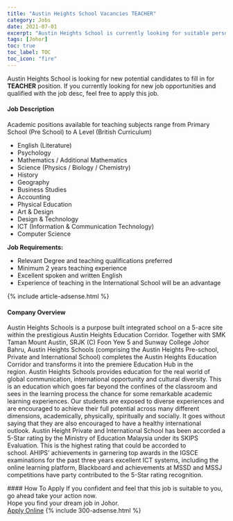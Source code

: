 ```yaml
---
title: "Austin Heights School Vacancies TEACHER" 
category: Jobs 
date: 2021-07-01 
excerpt: "Austin Heights School is currently looking for suitable person to fill in the TEACHER which based in Johor" 
tags: [Johor] 
toc: true 
toc_label: TOC 
toc_icon: "fire" 
--- 
```


<p>Austin Heights School is looking for new potential candidates to fill in for <b>TEACHER</b> position. If you currently looking for new job opportunities and qualified with the job desc, feel free to apply this job.
</p><div><div><h4>Job Description</h4></div><div><div><span><div><p>Academic positions available for teaching subjects range from Primary School (Pre School)&#160;to A Level (British Curriculum)&#160;</p><ul><li>English (Literature)</li><li>Psychology</li><li>Mathematics / Additional Mathematics</li><li>Science (Physics / Biology / Chemistry)</li><li>History</li><li>Geography</li><li>Business Studies</li><li>Accounting</li><li>Physical Education</li><li>Art &amp; Design</li><li>Design &amp; Technology</li><li>ICT (Information &amp; Communication Technology)</li><li>Computer Science</li></ul><p><strong>Job Requirements:</strong></p><ul><li>Relevant Degree and teaching qualifications preferred</li><li>Minimum 2 years teaching experience</li><li>Excellent spoken and written English</li><li>Experience of teaching in the International School will be an advantage</li></ul></div></span></div></div></div> 
{% include article-adsense.html %} 
<div><div><h4>Company Overview</h4></div><div><div><span><div><p>Austin Heights Schools is a purpose built integrated school on a 5-acre site within the prestigious Austin Heights Education Corridor. Together with SMK Taman Mount Austin, SRJK (C) Foon Yew 5 and Sunway College Johor Bahru, Austin Heights Schools (comprising the Austin Heights Pre-school, Private and International School) completes the Austin Heights Education Corridor and transforms it into the premiere Education Hub in the region.&#160;Austin Heights Schools provides education for the real world of global communication, international opportunity and cultural diversity. This is an education which goes far beyond the confines of the classroom and sees in the learning process the chance for some remarkable academic learning experiences.&#160;Our students are exposed to diverse experiences and are encouraged to achieve their full potential across many different dimensions, academically, physically, spiritually and socially. It goes without saying that they are also encouraged to have a healthy international outlook.&#160;Austin Height Private and International School has been accorded a 5-Star rating by the Ministry of Education Malaysia under its SKIPS Evaluation.&#160;This is the highest rating that could be accorded to school.&#160;AHIPS&#8217; achievements in garnering top awards in the IGSCE examinations for the past three years excellent ICT systems, including the online learning platform, Blackboard and achievements at MSSD and MSSJ competitions have party contributed to the 5-Star rating recognition.&#160;</p></div></span></div></div></div> 
#### How To Apply 
If you confident and feel that this job is suitable to you, go ahead take your action now. <br/> 
Hope you find your dream job in Johor. <br/> 
<a href="https://www.jobstreet.com.my/en/job/teacher-4604314?jobId=jobstreet-my-job-4604314&" class="btn btn--info" target="_blank" rel="nofollow noopenner">Apply Online</a> 
{% include 300-adsense.html %} 